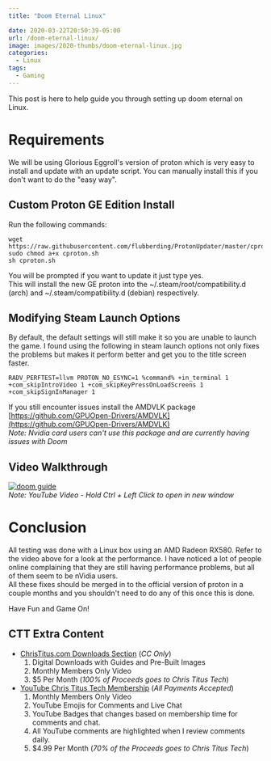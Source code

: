 ```yaml
---
title: "Doom Eternal Linux"

date: 2020-03-22T20:50:39-05:00
url: /doom-eternal-linux/
image: images/2020-thumbs/doom-eternal-linux.jpg
categories:
  - Linux
tags:
  - Gaming
---
```

This post is here to help guide you through setting up doom eternal on Linux. 
<!--more-->

# Requirements
We will be using Glorious Eggroll's version of proton which is very easy to install and update with an update script. You can manually install this if you don't want to do the "easy way". 

## Custom Proton GE Edition Install
Run the following commands:  
```
wget https://raw.githubusercontent.com/flubberding/ProtonUpdater/master/cproton.sh
sudo chmod a+x cproton.sh
sh cproton.sh
```

You will be prompted if you want to update it just type yes.  
This will install the new GE proton into the ~/.steam/root/compatibility.d (arch) and ~/.steam/compatibility.d (debian) respectively. 

## Modifying Steam Launch Options
By default, the default settings will still make it so you are unable to launch the game. I found using the following in steam launch options not only fixes the problems but makes it perform better and get you to the title screen faster. 
```
RADV_PERFTEST=llvm PROTON_NO_ESYNC=1 %command% +in_terminal 1 +com_skipIntroVideo 1 +com_skipKeyPressOnLoadScreens 1 +com_skipSignInManager 1
```
If you still encounter issues install the AMDVLK package [https://github.com/GPUOpen-Drivers/AMDVLK](https://github.com/GPUOpen-Drivers/AMDVLK)  
*Note: Nvidia card users can't use this package and are currently having issues with Doom*

## Video Walkthrough
[![doom guide](https://img.youtube.com/vi/g3UPxd8iUsU/0.jpg)](https://www.youtube.com/watch?v=g3UPxd8iUsU)  
_Note: YouTube Video - Hold Ctrl + Left Click to open in new window_

# Conclusion
All testing was done with a Linux box using an AMD Radeon RX580. Refer to the video above for a look at the performance. I have noticed a lot of people online complaining that they are still having performance problems, but all of them seem to be nVidia users.  
All these fixes should be merged in to the official version of proton in a couple months and you shouldn't need to do any of this once this is done. 

Have Fun and Game On!

## CTT Extra Content

- [ChrisTitus.com Downloads Section][1] (_CC Only_)
  1. Digital Downloads with Guides and Pre-Built Images
  2. Monthly Members Only Video
  3. $5 Per Month (_100% of Proceeds goes to Chris Titus Tech_)
- [YouTube Chris Titus Tech Membership][2] (_All Payments Accepted_)
  1. Monthly Members Only Video
  2. YouTube Emojis for Comments and Live Chat
  3. YouTube Badges that changes based on membership time for comments and chat.
  4. All YouTube comments are highlighted when I review comments daily. 
  5. $4.99 Per Month (_70% of the Proceeds goes to Chris Titus Tech_)

 [1]: https://portal.christitus.com
 [2]: https://christitus.com/join